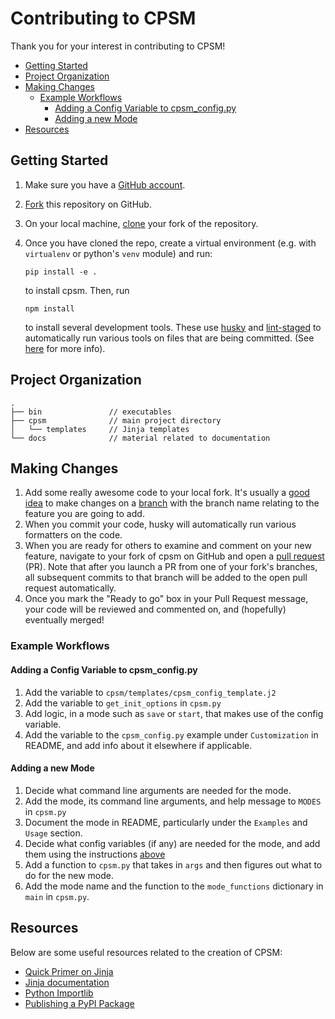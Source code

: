 # Contributing to CPSM

Thank you for your interest in contributing to CPSM!

<!-- toc -->

- [Getting Started](#getting-started)
- [Project Organization](#project-organization)
- [Making Changes](#making-changes)
  - [Example Workflows](#example-workflows)
    - [Adding a Config Variable to cpsm_config.py](#adding-a-config-variable-to-cpsm_configpy)
    - [Adding a new Mode](#adding-a-new-mode)
- [Resources](#resources)

<!-- tocstop -->

## Getting Started

1. Make sure you have a [GitHub account](https://github.com/signup/free).
1. [Fork](https://help.github.com/articles/fork-a-repo/) this repository on GitHub.
1. On your local machine,
   [clone](https://help.github.com/articles/cloning-a-repository/) your fork of
   the repository.
1. Once you have cloned the repo, create a virtual environment (e.g. with
   `virtualenv` or python's `venv` module) and run:

   ```
   pip install -e .
   ```

   to install cpsm. Then, run

   ```
   npm install
   ```

   to install several development tools. These use
   [husky](https://github.com/typicode/husky) and
   [lint-staged](https://github.com/okonet/lint-staged) to automatically run
   various tools on files that are being committed. (See
   [here](https://www.39digits.com/automatically-format-your-javascript-commits-using-prettier-and-husky/)
   for more info).

## Project Organization

```
.
├── bin               // executables
├── cpsm              // main project directory
│   └── templates     // Jinja templates
└── docs              // material related to documentation
```

## Making Changes

1. Add some really awesome code to your local fork. It's usually a [good
   idea](http://blog.jasonmeridth.com/posts/do-not-issue-pull-requests-from-your-master-branch/)
   to make changes on a
   [branch](https://help.github.com/articles/creating-and-deleting-branches-within-your-repository/)
   with the branch name relating to the feature you are going to add.
1. When you commit your code, husky will automatically run various formatters on
   the code.
1. When you are ready for others to examine and comment on your new feature,
   navigate to your fork of cpsm on GitHub and open a [pull
   request](https://help.github.com/articles/using-pull-requests/) (PR). Note that
   after you launch a PR from one of your fork's branches, all
   subsequent commits to that branch will be added to the open pull request
   automatically.
1. Once you mark the "Ready to go" box in your Pull Request message, your code
   will be reviewed and commented on, and (hopefully) eventually merged!

### Example Workflows

#### Adding a Config Variable to cpsm_config.py

1. Add the variable to `cpsm/templates/cpsm_config_template.j2`
1. Add the variable to `get_init_options` in `cpsm.py`
1. Add logic, in a mode such as `save` or `start`, that makes use of the config
   variable.
1. Add the variable to the `cpsm_config.py` example under `Customization` in
   README, and add info about it elsewhere if applicable.

#### Adding a new Mode

1. Decide what command line arguments are needed for the mode.
1. Add the mode, its command line arguments, and help message to `MODES` in
   `cpsm.py`
1. Document the mode in README, particularly under the `Examples` and `Usage`
   section.
1. Decide what config variables (if any) are needed for the mode, and add them
   using the instructions [above](#adding-a-config-variable-to-cpsm_configpy)
1. Add a function to `cpsm.py` that takes in `args` and then figures out what to
   do for the new mode.
1. Add the mode name and the function to the `mode_functions` dictionary in
   `main` in `cpsm.py`.

## Resources

Below are some useful resources related to the creation of CPSM:

- [Quick Primer on Jinja](http://zetcode.com/python/jinja/)
- [Jinja documentation](http://jinja.pocoo.org/docs/2.10/)
- [Python Importlib](https://www.blog.pythonlibrary.org/2016/05/27/python-201-an-intro-to-importlib/)
- [Publishing a PyPI Package](https://realpython.com/pypi-publish-python-package/)
